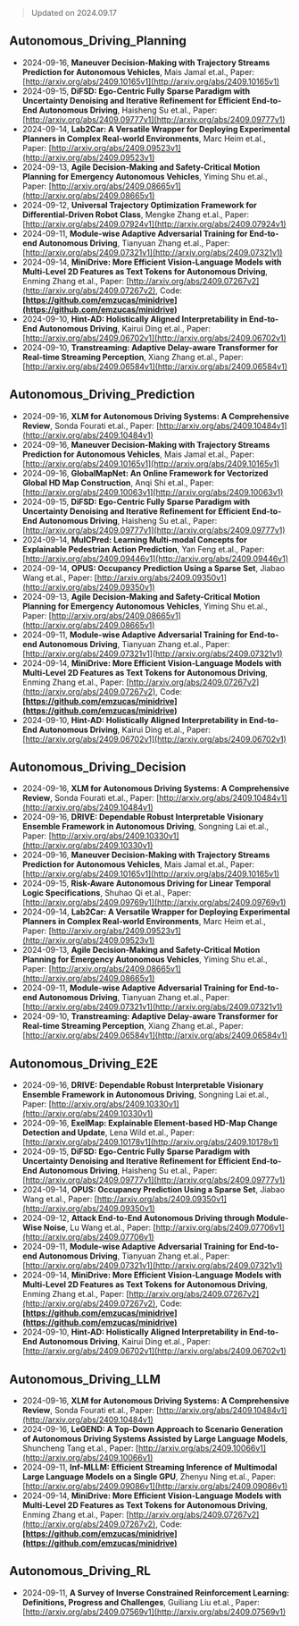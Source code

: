 > Updated on 2024.09.17

## Autonomous_Driving_Planning

- 2024-09-16, **Maneuver Decision-Making with Trajectory Streams Prediction for Autonomous Vehicles**, Mais Jamal et.al., Paper: [http://arxiv.org/abs/2409.10165v1](http://arxiv.org/abs/2409.10165v1)
- 2024-09-15, **DiFSD: Ego-Centric Fully Sparse Paradigm with Uncertainty Denoising and Iterative Refinement for Efficient End-to-End Autonomous Driving**, Haisheng Su et.al., Paper: [http://arxiv.org/abs/2409.09777v1](http://arxiv.org/abs/2409.09777v1)
- 2024-09-14, **Lab2Car: A Versatile Wrapper for Deploying Experimental Planners in Complex Real-world Environments**, Marc Heim et.al., Paper: [http://arxiv.org/abs/2409.09523v1](http://arxiv.org/abs/2409.09523v1)
- 2024-09-13, **Agile Decision-Making and Safety-Critical Motion Planning for Emergency Autonomous Vehicles**, Yiming Shu et.al., Paper: [http://arxiv.org/abs/2409.08665v1](http://arxiv.org/abs/2409.08665v1)
- 2024-09-12, **Universal Trajectory Optimization Framework for Differential-Driven Robot Class**, Mengke Zhang et.al., Paper: [http://arxiv.org/abs/2409.07924v1](http://arxiv.org/abs/2409.07924v1)
- 2024-09-11, **Module-wise Adaptive Adversarial Training for End-to-end Autonomous Driving**, Tianyuan Zhang et.al., Paper: [http://arxiv.org/abs/2409.07321v1](http://arxiv.org/abs/2409.07321v1)
- 2024-09-14, **MiniDrive: More Efficient Vision-Language Models with Multi-Level 2D Features as Text Tokens for Autonomous Driving**, Enming Zhang et.al., Paper: [http://arxiv.org/abs/2409.07267v2](http://arxiv.org/abs/2409.07267v2), Code: **[https://github.com/emzucas/minidrive](https://github.com/emzucas/minidrive)**
- 2024-09-10, **Hint-AD: Holistically Aligned Interpretability in End-to-End Autonomous Driving**, Kairui Ding et.al., Paper: [http://arxiv.org/abs/2409.06702v1](http://arxiv.org/abs/2409.06702v1)
- 2024-09-10, **Transtreaming: Adaptive Delay-aware Transformer for Real-time Streaming Perception**, Xiang Zhang et.al., Paper: [http://arxiv.org/abs/2409.06584v1](http://arxiv.org/abs/2409.06584v1)

## Autonomous_Driving_Prediction

- 2024-09-16, **XLM for Autonomous Driving Systems: A Comprehensive Review**, Sonda Fourati et.al., Paper: [http://arxiv.org/abs/2409.10484v1](http://arxiv.org/abs/2409.10484v1)
- 2024-09-16, **Maneuver Decision-Making with Trajectory Streams Prediction for Autonomous Vehicles**, Mais Jamal et.al., Paper: [http://arxiv.org/abs/2409.10165v1](http://arxiv.org/abs/2409.10165v1)
- 2024-09-16, **GlobalMapNet: An Online Framework for Vectorized Global HD Map Construction**, Anqi Shi et.al., Paper: [http://arxiv.org/abs/2409.10063v1](http://arxiv.org/abs/2409.10063v1)
- 2024-09-15, **DiFSD: Ego-Centric Fully Sparse Paradigm with Uncertainty Denoising and Iterative Refinement for Efficient End-to-End Autonomous Driving**, Haisheng Su et.al., Paper: [http://arxiv.org/abs/2409.09777v1](http://arxiv.org/abs/2409.09777v1)
- 2024-09-14, **MulCPred: Learning Multi-modal Concepts for Explainable Pedestrian Action Prediction**, Yan Feng et.al., Paper: [http://arxiv.org/abs/2409.09446v1](http://arxiv.org/abs/2409.09446v1)
- 2024-09-14, **OPUS: Occupancy Prediction Using a Sparse Set**, Jiabao Wang et.al., Paper: [http://arxiv.org/abs/2409.09350v1](http://arxiv.org/abs/2409.09350v1)
- 2024-09-13, **Agile Decision-Making and Safety-Critical Motion Planning for Emergency Autonomous Vehicles**, Yiming Shu et.al., Paper: [http://arxiv.org/abs/2409.08665v1](http://arxiv.org/abs/2409.08665v1)
- 2024-09-11, **Module-wise Adaptive Adversarial Training for End-to-end Autonomous Driving**, Tianyuan Zhang et.al., Paper: [http://arxiv.org/abs/2409.07321v1](http://arxiv.org/abs/2409.07321v1)
- 2024-09-14, **MiniDrive: More Efficient Vision-Language Models with Multi-Level 2D Features as Text Tokens for Autonomous Driving**, Enming Zhang et.al., Paper: [http://arxiv.org/abs/2409.07267v2](http://arxiv.org/abs/2409.07267v2), Code: **[https://github.com/emzucas/minidrive](https://github.com/emzucas/minidrive)**
- 2024-09-10, **Hint-AD: Holistically Aligned Interpretability in End-to-End Autonomous Driving**, Kairui Ding et.al., Paper: [http://arxiv.org/abs/2409.06702v1](http://arxiv.org/abs/2409.06702v1)

## Autonomous_Driving_Decision

- 2024-09-16, **XLM for Autonomous Driving Systems: A Comprehensive Review**, Sonda Fourati et.al., Paper: [http://arxiv.org/abs/2409.10484v1](http://arxiv.org/abs/2409.10484v1)
- 2024-09-16, **DRIVE: Dependable Robust Interpretable Visionary Ensemble Framework in Autonomous Driving**, Songning Lai et.al., Paper: [http://arxiv.org/abs/2409.10330v1](http://arxiv.org/abs/2409.10330v1)
- 2024-09-16, **Maneuver Decision-Making with Trajectory Streams Prediction for Autonomous Vehicles**, Mais Jamal et.al., Paper: [http://arxiv.org/abs/2409.10165v1](http://arxiv.org/abs/2409.10165v1)
- 2024-09-15, **Risk-Aware Autonomous Driving for Linear Temporal Logic Specifications**, Shuhao Qi et.al., Paper: [http://arxiv.org/abs/2409.09769v1](http://arxiv.org/abs/2409.09769v1)
- 2024-09-14, **Lab2Car: A Versatile Wrapper for Deploying Experimental Planners in Complex Real-world Environments**, Marc Heim et.al., Paper: [http://arxiv.org/abs/2409.09523v1](http://arxiv.org/abs/2409.09523v1)
- 2024-09-13, **Agile Decision-Making and Safety-Critical Motion Planning for Emergency Autonomous Vehicles**, Yiming Shu et.al., Paper: [http://arxiv.org/abs/2409.08665v1](http://arxiv.org/abs/2409.08665v1)
- 2024-09-11, **Module-wise Adaptive Adversarial Training for End-to-end Autonomous Driving**, Tianyuan Zhang et.al., Paper: [http://arxiv.org/abs/2409.07321v1](http://arxiv.org/abs/2409.07321v1)
- 2024-09-10, **Transtreaming: Adaptive Delay-aware Transformer for Real-time Streaming Perception**, Xiang Zhang et.al., Paper: [http://arxiv.org/abs/2409.06584v1](http://arxiv.org/abs/2409.06584v1)

## Autonomous_Driving_E2E

- 2024-09-16, **DRIVE: Dependable Robust Interpretable Visionary Ensemble Framework in Autonomous Driving**, Songning Lai et.al., Paper: [http://arxiv.org/abs/2409.10330v1](http://arxiv.org/abs/2409.10330v1)
- 2024-09-16, **ExelMap: Explainable Element-based HD-Map Change Detection and Update**, Lena Wild et.al., Paper: [http://arxiv.org/abs/2409.10178v1](http://arxiv.org/abs/2409.10178v1)
- 2024-09-15, **DiFSD: Ego-Centric Fully Sparse Paradigm with Uncertainty Denoising and Iterative Refinement for Efficient End-to-End Autonomous Driving**, Haisheng Su et.al., Paper: [http://arxiv.org/abs/2409.09777v1](http://arxiv.org/abs/2409.09777v1)
- 2024-09-14, **OPUS: Occupancy Prediction Using a Sparse Set**, Jiabao Wang et.al., Paper: [http://arxiv.org/abs/2409.09350v1](http://arxiv.org/abs/2409.09350v1)
- 2024-09-12, **Attack End-to-End Autonomous Driving through Module-Wise Noise**, Lu Wang et.al., Paper: [http://arxiv.org/abs/2409.07706v1](http://arxiv.org/abs/2409.07706v1)
- 2024-09-11, **Module-wise Adaptive Adversarial Training for End-to-end Autonomous Driving**, Tianyuan Zhang et.al., Paper: [http://arxiv.org/abs/2409.07321v1](http://arxiv.org/abs/2409.07321v1)
- 2024-09-14, **MiniDrive: More Efficient Vision-Language Models with Multi-Level 2D Features as Text Tokens for Autonomous Driving**, Enming Zhang et.al., Paper: [http://arxiv.org/abs/2409.07267v2](http://arxiv.org/abs/2409.07267v2), Code: **[https://github.com/emzucas/minidrive](https://github.com/emzucas/minidrive)**
- 2024-09-10, **Hint-AD: Holistically Aligned Interpretability in End-to-End Autonomous Driving**, Kairui Ding et.al., Paper: [http://arxiv.org/abs/2409.06702v1](http://arxiv.org/abs/2409.06702v1)

## Autonomous_Driving_LLM

- 2024-09-16, **XLM for Autonomous Driving Systems: A Comprehensive Review**, Sonda Fourati et.al., Paper: [http://arxiv.org/abs/2409.10484v1](http://arxiv.org/abs/2409.10484v1)
- 2024-09-16, **LeGEND: A Top-Down Approach to Scenario Generation of Autonomous Driving Systems Assisted by Large Language Models**, Shuncheng Tang et.al., Paper: [http://arxiv.org/abs/2409.10066v1](http://arxiv.org/abs/2409.10066v1)
- 2024-09-11, **Inf-MLLM: Efficient Streaming Inference of Multimodal Large Language Models on a Single GPU**, Zhenyu Ning et.al., Paper: [http://arxiv.org/abs/2409.09086v1](http://arxiv.org/abs/2409.09086v1)
- 2024-09-14, **MiniDrive: More Efficient Vision-Language Models with Multi-Level 2D Features as Text Tokens for Autonomous Driving**, Enming Zhang et.al., Paper: [http://arxiv.org/abs/2409.07267v2](http://arxiv.org/abs/2409.07267v2), Code: **[https://github.com/emzucas/minidrive](https://github.com/emzucas/minidrive)**

## Autonomous_Driving_RL

- 2024-09-11, **A Survey of Inverse Constrained Reinforcement Learning: Definitions, Progress and Challenges**, Guiliang Liu et.al., Paper: [http://arxiv.org/abs/2409.07569v1](http://arxiv.org/abs/2409.07569v1)

